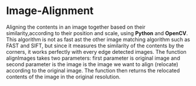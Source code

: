 # Image-Alignment
Aligning the contents in an image together based on their similarity,according to their position and scale, using **Python** and **OpenCV**. This algorithm is not as fast ast the other image matching algorithm such as FAST and SIFT, but since it measures the similarity of the contents by the corners, it works perfectly with every edge detected images. The function alignImages takes two parameters: first parameter is original image and second parameter is the image is the image we want to align (relocate) according to the original image. The function then returns the relocated contents of the image in the original resolution. 
